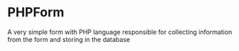 # PHPForm
 A very simple form with PHP language responsible for collecting information from the form and storing in the database 
